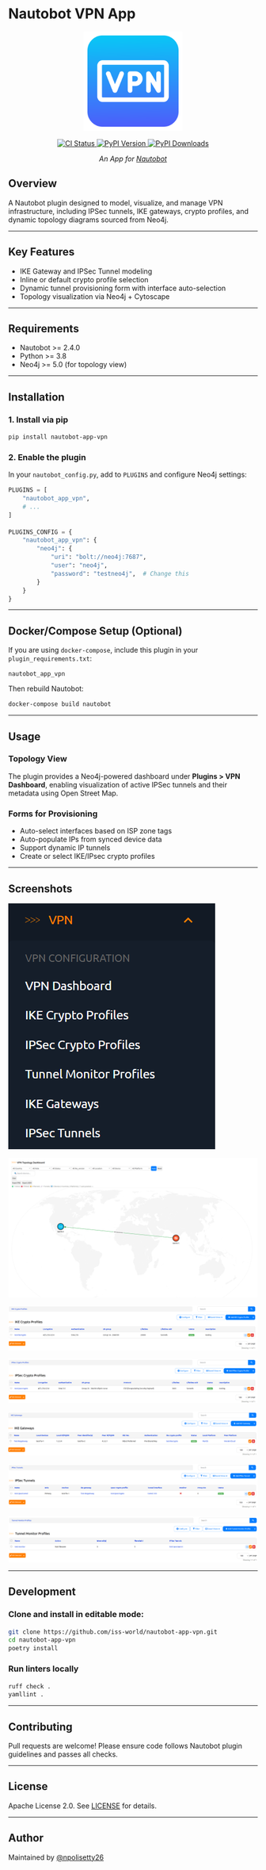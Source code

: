 # Nautobot VPN App

<p align="center">
  <img src="https://raw.githubusercontent.com/iss-world/nautobot-app-vpn/main/docs/images/icon-nautobot_app_vpn.png" width="200" alt="Nautobot VPN App Logo">
</p>

<p align="center">
  <a href="https://github.com/iss-world/nautobot-app-vpn/actions/workflows/ci.yml">
    <img src="https://github.com/iss-world/nautobot-app-vpn/actions/workflows/ci.yml/badge.svg" alt="CI Status">
  </a>
  <a href="https://pypi.org/project/nautobot-app-vpn/">
    <img src="https://img.shields.io/pypi/v/nautobot-app-vpn.svg" alt="PyPI Version">
  </a>
  <a href="https://pypi.org/project/nautobot-app-vpn/">
    <img src="https://img.shields.io/pypi/dm/nautobot-app-vpn.svg" alt="PyPI Downloads">
  </a>
</p>

<p align="center">
  <em>An App for <a href="https://www.nautobot.com">Nautobot</a></em>
</p>



## Overview
A Nautobot plugin designed to model, visualize, and manage VPN infrastructure, including IPSec tunnels, IKE gateways, crypto profiles, and dynamic topology diagrams sourced from Neo4j.

---

## Key Features

- IKE Gateway and IPSec Tunnel modeling
- Inline or default crypto profile selection
- Dynamic tunnel provisioning form with interface auto-selection
- Topology visualization via Neo4j + Cytoscape


---

## Requirements

- Nautobot >= 2.4.0
- Python >= 3.8
- Neo4j >= 5.0 (for topology view)

---

## Installation

### 1. Install via pip

```bash
pip install nautobot-app-vpn
```

### 2. Enable the plugin

In your `nautobot_config.py`, add to `PLUGINS` and configure Neo4j settings:

```python
PLUGINS = [
    "nautobot_app_vpn",
    # ...
]

PLUGINS_CONFIG = {
    "nautobot_app_vpn": {
        "neo4j": {
            "uri": "bolt://neo4j:7687",
            "user": "neo4j",
            "password": "testneo4j",  # Change this
        }
    }
}
```

---

## Docker/Compose Setup (Optional)

If you are using `docker-compose`, include this plugin in your `plugin_requirements.txt`:

```text
nautobot_app_vpn
```

Then rebuild Nautobot:

```bash
docker-compose build nautobot
```

---

## Usage

### Topology View

The plugin provides a Neo4j-powered dashboard under **Plugins > VPN Dashboard**, enabling visualization of active IPSec tunnels and their metadata using Open Street Map.

### Forms for Provisioning

- Auto-select interfaces based on ISP zone tags
- Auto-populate IPs from synced device data
- Support dynamic IP tunnels
- Create or select IKE/IPsec crypto profiles

---

## Screenshots

![VPN Menu](https://raw.githubusercontent.com/iss-world/nautobot-app-vpn/main/docs/images/image.png)

![VPN Dashboard](https://raw.githubusercontent.com/iss-world/nautobot-app-vpn/main/docs/images/image-1.png)

![IKE Crypto](https://raw.githubusercontent.com/iss-world/nautobot-app-vpn/main/docs/images/image-2.png)

![IPsec Crypto](https://raw.githubusercontent.com/iss-world/nautobot-app-vpn/main/docs/images/image-3.png)

![IKE Gateway](https://raw.githubusercontent.com/iss-world/nautobot-app-vpn/main/docs/images/image-4.png)

![IPSec Tunnel](https://raw.githubusercontent.com/iss-world/nautobot-app-vpn/main/docs/images/image-5.png)

![Tunnel Monitor](https://raw.githubusercontent.com/iss-world/nautobot-app-vpn/main/docs/images/image-6.png)

---

## Development

### Clone and install in editable mode:

```bash
git clone https://github.com/iss-world/nautobot-app-vpn.git
cd nautobot-app-vpn
poetry install
```

### Run linters locally

```bash
ruff check .
yamllint .
```

---

## Contributing

Pull requests are welcome! Please ensure code follows Nautobot plugin guidelines and passes all checks.

---

## License

Apache License 2.0. See [LICENSE](https://github.com/iss-world/nautobot-app-vpn/blob/main/LICENSE) for details.

---

## Author

Maintained by [@npolisetty26](https://github.com/npolisetty26)
